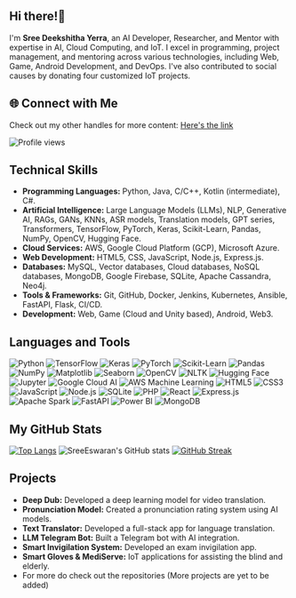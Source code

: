 ## Hi there!👋
I'm **Sree Deekshitha Yerra**, an AI Developer, Researcher, and Mentor with expertise in AI, Cloud Computing, and IoT. I excel in programming, project management, and mentoring across various technologies, including Web, Game, Android Development, and DevOps. I've also contributed to social causes by donating four customized IoT projects.

## 🌐 Connect with Me
Check out my other handles for more content: [Here's the link](https:linktr.ee/SreeEswaran) 

<!--Do Check out my other handles too!! [Here's the link](https:linktr.ee/SreeEswaran) 
<!--![Profile views](https://shields.io/badge/dynamic/json?color=green&label=Profile%20views&query=value&url=https://api.github.com/repos/SreeEswaran/SreeEswaran/views)-->
<!--![Profile views](http://hits.dwyl.com/SreeEswaran/SreeEswaran.svg)-->
![Profile  views](https://komarev.com/ghpvc/?username=SreeEswaran&label=Profile%20views&color=blue&style=for-the-badge)

<!--## Professional Experience
- **AI and ML Intern**
  - Enligence Technologies
  - Specializing in project leadership and model development.
- **Research Intern**
  - Enligence Technologies
  - Contributing to innovative AI technologies.
- **ECELL Ambassador**
  - Coincient.ai
  - Showcasing marketing expertise and leadership skills.

## Leadership Experience
- **Android Co-Lead**
  - Google Developer Student Clubs VITB
  - Leading Android development projects.
- **Women Techmakers Member**
  - Providing mentorship and attending industry events.
- **Google Developer Groups Member**
  - Enhancing technical skills and networking.-->

## Technical Skills
- **Programming Languages:** Python, Java, C/C++, Kotlin (intermediate), C#.
- **Artificial Intelligence:** Large Language Models (LLMs), NLP, Generative AI, RAGs, GANs, KNNs, ASR models, Translation models, GPT series, Transformers, TensorFlow, PyTorch, Keras, Scikit-Learn, Pandas, NumPy, OpenCV,  Hugging Face.
- **Cloud Services:** AWS, Google Cloud Platform (GCP), Microsoft Azure.
- **Web Development:** HTML5, CSS, JavaScript, Node.js, Express.js.
- **Databases:** MySQL, Vector databases, Cloud databases, NoSQL databases, MongoDB, Google Firebase, SQLite, Apache Cassandra, Neo4j.
- **Tools & Frameworks:** Git, GitHub, Docker, Jenkins, Kubernetes, Ansible, FastAPI, Flask, CI/CD.
- **Development:** Web, Game (Cloud and Unity based), Android, Web3.

<!--
## Languages and Tools

![JavaScript](https://img.shields.io/badge/-JavaScript-F7DF1E?style=flat-square&logo=javascript&logoColor=black)
![Python](https://img.shields.io/badge/-Python-3776AB?style=flat-square&logo=python&logoColor=white)
![Java](https://img.shields.io/badge/-Java-007396?style=flat-square&logo=java&logoColor=white)
![C++](https://img.shields.io/badge/-C++-00599C?style=flat-square&logo=c%2B%2B&logoColor=white)-->


## Languages and Tools

![Python](https://img.shields.io/badge/Python-3776AB?style=for-the-badge&logo=python&logoColor=white)
![TensorFlow](https://img.shields.io/badge/TensorFlow-FF6F00?style=for-the-badge&logo=tensorflow&logoColor=white)
![Keras](https://img.shields.io/badge/Keras-D00000?style=for-the-badge&logo=keras&logoColor=white)
![PyTorch](https://img.shields.io/badge/PyTorch-EE4C2C?style=for-the-badge&logo=pytorch&logoColor=white)
![Scikit-Learn](https://img.shields.io/badge/Scikit--Learn-F7931E?style=for-the-badge&logo=scikit-learn&logoColor=white)
![Pandas](https://img.shields.io/badge/Pandas-150458?style=for-the-badge&logo=pandas&logoColor=white)
![NumPy](https://img.shields.io/badge/NumPy-013243?style=for-the-badge&logo=numpy&logoColor=white)
![Matplotlib](https://img.shields.io/badge/Matplotlib-11557C?style=for-the-badge&logo=matplotlib&logoColor=white)
![Seaborn](https://img.shields.io/badge/Seaborn-3776AB?style=for-the-badge&logo=python&logoColor=white)
![OpenCV](https://img.shields.io/badge/OpenCV-5C3EE8?style=for-the-badge&logo=opencv&logoColor=white)
![NLTK](https://img.shields.io/badge/NLTK-3A76F0?style=for-the-badge&logo=python&logoColor=white)
![Hugging Face](https://img.shields.io/badge/Hugging%20Face-FFAA00?style=for-the-badge&logo=hugging-face&logoColor=black)
![Jupyter](https://img.shields.io/badge/Jupyter-F37626?style=for-the-badge&logo=jupyter&logoColor=white)
![Google Cloud AI](https://img.shields.io/badge/Google%20Cloud%20AI-4285F4?style=for-the-badge&logo=google-cloud&logoColor=white)
![AWS Machine Learning](https://img.shields.io/badge/AWS%20Machine%20Learning-FF9900?style=for-the-badge&logo=amazon-aws&logoColor=white)
![HTML5](https://img.shields.io/badge/HTML5-E34F26?style=for-the-badge&logo=html5&logoColor=white)
![CSS3](https://img.shields.io/badge/CSS3-1572B6?style=for-the-badge&logo=css3&logoColor=white)
![JavaScript](https://img.shields.io/badge/JavaScript-F7DF1E?style=for-the-badge&logo=javascript&logoColor=black)
![Node.js](https://img.shields.io/badge/Node.js-339933?style=for-the-badge&logo=nodedotjs&logoColor=white)
![SQLite](https://img.shields.io/badge/SQLite-003B57?style=for-the-badge&logo=sqlite&logoColor=white)
![PHP](https://img.shields.io/badge/PHP-777BB4?style=for-the-badge&logo=php&logoColor=white)
![React](https://img.shields.io/badge/React-61DAFB?style=for-the-badge&logo=react&logoColor=black)
![Express.js](https://img.shields.io/badge/Express.js-000000?style=for-the-badge&logo=express&logoColor=white)
![Apache Spark](https://img.shields.io/badge/Apache%20Spark-E25A1C?style=for-the-badge&logo=apache-spark&logoColor=white)
![FastAPI](https://img.shields.io/badge/FastAPI-009688?style=for-the-badge&logo=fastapi&logoColor=white)
![Power BI](https://img.shields.io/badge/Power%20BI-F2C811?style=for-the-badge&logo=power-bi&logoColor=black)
![MongoDB](https://img.shields.io/badge/MongoDB-47A248?style=for-the-badge&logo=mongodb&logoColor=white)

## My GitHub Stats

[![Top Langs](https://github-readme-stats.vercel.app/api/top-langs/?username=sreeeswaran&layout=compact&theme=highcontrast)](https://github.com/sreeeswaran/github-readme-stats) ![SreeEswaran's GitHub stats](https://github-readme-stats.vercel.app/api?username=sreeeswaran&show_icons=true&theme=highcontrast)
[![GitHub Streak](https://streak-stats.demolab.com/?user=SreeEswaran&theme=highcontrast)](https://git.io/streak-stats)

## Projects
- **Deep Dub:** Developed a deep learning model for video translation.
- **Pronunciation Model:** Created a pronunciation rating system using AI models.
- **Text Translator:** Developed a full-stack app for language translation.
- **LLM Telegram Bot:** Built a Telegram bot with AI integration.
- **Smart Invigilation System:** Developed an exam invigilation app.
- **Smart Gloves & MediServe:** IoT applications for assisting the blind and elderly.
- For more do check out the repositories (More projects are yet to be added)

